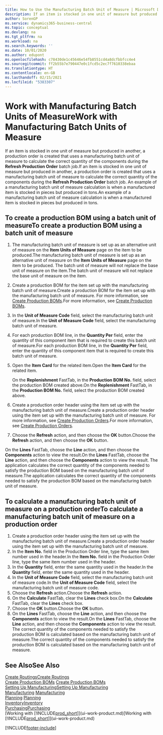 ```yaml
---
title: How to Use the Manufacturing Batch Unit of Measure | Microsoft Docs
description: If an item is stocked in one unit of measure but produced in another, then the production order must be use a manufacturing batch unit of measure to calculate the correct quantity of components. An example of a manufacturing batch unit of measure calculation is when a manufactured item is stocked in pieces but produced in tons.
author: SorenGP
ms.service: dynamics365-business-central
ms.topic: conceptual
ms.devlang: na
ms.tgt_pltfrm: na
ms.workload: na
ms.search.keywords: ''
ms.date: 10/01/2020
ms.author: edupont
ms.openlocfilehash: c78430de1c45646e54fb8551cd4a8dcfbbfcc4e4
ms.sourcegitcommit: ff2b55b7e790447e0c1fcd5c2ec7f7610338ebaa
ms.translationtype: HT
ms.contentlocale: en-GB
ms.lasthandoff: 02/15/2021
ms.locfileid: "5383307"
---
```

# <a name="work-with-manufacturing-batch-units-of-measure"></a><span data-ttu-id="71221-104">Work with Manufacturing Batch Units of Measure</span><span class="sxs-lookup"><span data-stu-id="71221-104">Work with Manufacturing Batch Units of Measure</span></span>
<span data-ttu-id="71221-105">If an item is stocked in one unit of measure but produced in another, a production order is created that uses a manufacturing batch unit of measure to calculate the correct quantity of the components during the **Refresh Production Order** batch job.</span><span class="sxs-lookup"><span data-stu-id="71221-105">If an item is stocked in one unit of measure but produced in another, a production order is created that uses a manufacturing batch unit of measure to calculate the correct quantity of the components during the **Refresh Production Order** batch job.</span></span> <span data-ttu-id="71221-106">An example of a manufacturing batch unit of measure calculation is when a manufactured item is stocked in pieces but produced in tons.</span><span class="sxs-lookup"><span data-stu-id="71221-106">An example of a manufacturing batch unit of measure calculation is when a manufactured item is stocked in pieces but produced in tons.</span></span>  

## <a name="to-create-a-production-bom-using-a-batch-unit-of-measure"></a><span data-ttu-id="71221-107">To create a production BOM using a batch unit of measure</span><span class="sxs-lookup"><span data-stu-id="71221-107">To create a production BOM using a batch unit of measure</span></span>  
1.  <span data-ttu-id="71221-108">The manufacturing batch unit of measure is set up as an alternative unit of measure on the **Item Units of Measure** page on the item to be produced.</span><span class="sxs-lookup"><span data-stu-id="71221-108">The manufacturing batch unit of measure is set up as an alternative unit of measure on the **Item Units of Measure** page on the item to be produced.</span></span> <span data-ttu-id="71221-109">The batch unit of measure will not replace the base unit of measure on the item.</span><span class="sxs-lookup"><span data-stu-id="71221-109">The batch unit of measure will not replace the base unit of measure on the item.</span></span>  
2.  <span data-ttu-id="71221-110">Create a production BOM for the item set up with the manufacturing batch unit of measure.</span><span class="sxs-lookup"><span data-stu-id="71221-110">Create a production BOM for the item set up with the manufacturing batch unit of measure.</span></span> <span data-ttu-id="71221-111">For more information, see [Create Production BOMs](production-how-to-create-production-boms.md).</span><span class="sxs-lookup"><span data-stu-id="71221-111">For more information, see [Create Production BOMs](production-how-to-create-production-boms.md).</span></span>  
3.  <span data-ttu-id="71221-112">In the **Unit of Measure Code** field, select the manufacturing batch unit of measure.</span><span class="sxs-lookup"><span data-stu-id="71221-112">In the **Unit of Measure Code** field, select the manufacturing batch unit of measure.</span></span>  
4.  <span data-ttu-id="71221-113">For each production BOM line, in the **Quantity Per** field, enter the quantity of this component item that is required to create this batch unit of measure.</span><span class="sxs-lookup"><span data-stu-id="71221-113">For each production BOM line, in the **Quantity Per** field, enter the quantity of this component item that is required to create this batch unit of measure.</span></span>  
5.  <span data-ttu-id="71221-114">Open the **Item Card** for the related item.</span><span class="sxs-lookup"><span data-stu-id="71221-114">Open the **Item Card** for the related item.</span></span>  

    <span data-ttu-id="71221-115">On the **Replenishment** FastTab, in the **Production BOM No.** field, select the production BOM created above.</span><span class="sxs-lookup"><span data-stu-id="71221-115">On the **Replenishment** FastTab, in the **Production BOM No.** field, select the production BOM created above.</span></span>  
6.  <span data-ttu-id="71221-116">Create a production order header using the item set up with the manufacturing batch unit of measure.</span><span class="sxs-lookup"><span data-stu-id="71221-116">Create a production order header using the item set up with the manufacturing batch unit of measure.</span></span> <span data-ttu-id="71221-117">For more information, see [Create Production Orders](production-how-to-create-production-orders.md).</span><span class="sxs-lookup"><span data-stu-id="71221-117">For more information, see [Create Production Orders](production-how-to-create-production-orders.md).</span></span>  
7.  <span data-ttu-id="71221-118">Choose the **Refresh** action, and then choose  the **OK** button.</span><span class="sxs-lookup"><span data-stu-id="71221-118">Choose the **Refresh** action, and then choose  the **OK** button.</span></span>  

<span data-ttu-id="71221-119">On the **Lines** FastTab, choose the **Line** action, and then choose the **Components** action to view the result.</span><span class="sxs-lookup"><span data-stu-id="71221-119">On the **Lines** FastTab, choose the **Line** action, and then choose the **Components** action to view the result.</span></span> <span data-ttu-id="71221-120">The application calculates the correct quantity of the components needed to satisfy the production BOM based on the manufacturing batch unit of measure.</span><span class="sxs-lookup"><span data-stu-id="71221-120">The application calculates the correct quantity of the components needed to satisfy the production BOM based on the manufacturing batch unit of measure.</span></span>  

## <a name="to-calculate-a-manufacturing-batch-unit-of-measure-on-a-production-order"></a><span data-ttu-id="71221-121">To calculate a manufacturing batch unit of measure on a production order</span><span class="sxs-lookup"><span data-stu-id="71221-121">To calculate a manufacturing batch unit of measure on a production order</span></span>  
1.  <span data-ttu-id="71221-122">Create a production order header using the item set up with the manufacturing batch unit of measure.</span><span class="sxs-lookup"><span data-stu-id="71221-122">Create a production order header using the item set up with the manufacturing batch unit of measure.</span></span>  
2.  <span data-ttu-id="71221-123">In the **Item No.** field in the Production Order line, type the same item number used in the header.</span><span class="sxs-lookup"><span data-stu-id="71221-123">In the **Item No.** field in the Production Order line, type the same item number used in the header.</span></span>  
3.  <span data-ttu-id="71221-124">In the **Quantity** field, enter the same quantity used in the header.</span><span class="sxs-lookup"><span data-stu-id="71221-124">In the **Quantity** field, enter the same quantity used in the header.</span></span>  
4.  <span data-ttu-id="71221-125">In the **Unit of Measure Code** field, select the manufacturing batch unit of measure code.</span><span class="sxs-lookup"><span data-stu-id="71221-125">In the **Unit of Measure Code** field, select the manufacturing batch unit of measure code.</span></span>  
5.  <span data-ttu-id="71221-126">Choose the **Refresh** action.</span><span class="sxs-lookup"><span data-stu-id="71221-126">Choose the **Refresh** action.</span></span>
6.  <span data-ttu-id="71221-127">On the **Calculate** FastTab, clear the **Lines** check box.</span><span class="sxs-lookup"><span data-stu-id="71221-127">On the **Calculate** FastTab, clear the **Lines** check box.</span></span>  
7.  <span data-ttu-id="71221-128">Choose the **OK** button.</span><span class="sxs-lookup"><span data-stu-id="71221-128">Choose the **OK** button.</span></span>  
8.  <span data-ttu-id="71221-129">On the **Lines** FastTab, choose the **Line** action, and then choose the **Components** action to view the result.</span><span class="sxs-lookup"><span data-stu-id="71221-129">On the **Lines** FastTab, choose the **Line** action, and then choose the **Components** action to view the result.</span></span> <span data-ttu-id="71221-130">The correct quantity of the components needed to satisfy the production BOM is calculated based on the manufacturing batch unit of measure.</span><span class="sxs-lookup"><span data-stu-id="71221-130">The correct quantity of the components needed to satisfy the production BOM is calculated based on the manufacturing batch unit of measure.</span></span>  

## <a name="see-also"></a><span data-ttu-id="71221-131">See Also</span><span class="sxs-lookup"><span data-stu-id="71221-131">See Also</span></span>  
[<span data-ttu-id="71221-132">Create Routings</span><span class="sxs-lookup"><span data-stu-id="71221-132">Create Routings</span></span>](production-how-to-create-routings.md)  
<span data-ttu-id="71221-133">[Create Production BOMs](production-how-to-create-production-boms.md)   </span><span class="sxs-lookup"><span data-stu-id="71221-133">[Create Production BOMs](production-how-to-create-production-boms.md)   </span></span>  
[<span data-ttu-id="71221-134">Setting Up Manufacturing</span><span class="sxs-lookup"><span data-stu-id="71221-134">Setting Up Manufacturing</span></span>](production-configure-production-processes.md)  
<span data-ttu-id="71221-135">[Manufacturing](production-manage-manufacturing.md)  </span><span class="sxs-lookup"><span data-stu-id="71221-135">[Manufacturing](production-manage-manufacturing.md)  </span></span>  
<span data-ttu-id="71221-136">[Planning](production-planning.md) </span><span class="sxs-lookup"><span data-stu-id="71221-136">[Planning](production-planning.md) </span></span>  
[<span data-ttu-id="71221-137">Inventory</span><span class="sxs-lookup"><span data-stu-id="71221-137">Inventory</span></span>](inventory-manage-inventory.md)  
[<span data-ttu-id="71221-138">Purchasing</span><span class="sxs-lookup"><span data-stu-id="71221-138">Purchasing</span></span>](purchasing-manage-purchasing.md)  
<span data-ttu-id="71221-139">[Working with [!INCLUDE[prod_short](includes/prod_short.md)]](ui-work-product.md)</span><span class="sxs-lookup"><span data-stu-id="71221-139">[Working with [!INCLUDE[prod_short](includes/prod_short.md)]](ui-work-product.md)</span></span>  


[!INCLUDE[footer-include](includes/footer-banner.md)]